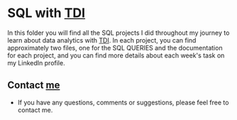 # SQL with [TDI](https://www.linkedin.com/company/thedata-initiative-tdi/)

In this folder you will find all the SQL projects I did throughout my journey to learn about data analytics with [TDI](https://www.linkedin.com/company/thedata-initiative-tdi/). In each project, you can find approximately two files, one for the SQL QUERIES and the documentation for each project, and you can find more details about each week's task on my LinkedIn profile.

## Contact [me](https://linktr.ee/kareem.shaaban)
- If you have any questions, comments or suggestions, please feel free to contact me.
